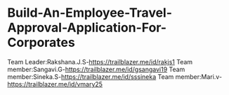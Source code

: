 # Build-An-Employee-Travel-Approval-Application-For-Corporates
Team Leader:Rakshana.J.S-https://trailblazer.me/id/rakjs1
Team member:Sangavi.G-https://trailblazer.me/id/gsangavi19
Team member:Sineka.S-https://trailblazer.me/id/sssineka
Team member:Mari.v-https://trailblazer.me/id/vmary25
